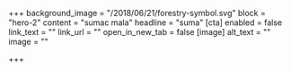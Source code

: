 +++
background_image = "/2018/06/21/forestry-symbol.svg"
block = "hero-2"
content = "sumac mala"
headline = "suma"
[cta]
enabled = false
link_text = ""
link_url = ""
open_in_new_tab = false
[image]
alt_text = ""
image = ""

+++
